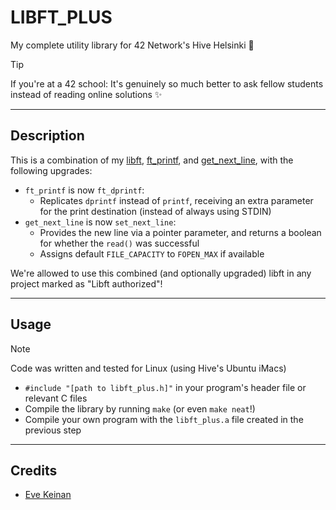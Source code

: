 # LIBFT_PLUS

My complete utility library for 42 Network's Hive Helsinki 🐝

> [!TIP]
> If you're at a 42 school: It's genuinely so much better to ask fellow students instead of reading online solutions ✨

---

## Description

This is a combination of my [libft](https://github.com/EvAvKein/libft), [ft_printf](https://github.com/EvAvKein/ft_printf), and [get_next_line](https://github.com/EvAvKein/get_next_line), with the following upgrades:
- `ft_printf` is now `ft_dprintf`:
	-  Replicates `dprintf` instead of `printf`, receiving an extra parameter for the print destination (instead of always using STDIN)
- `get_next_line` is now `set_next_line`:
	- Provides the new line via a pointer parameter, and returns a boolean for whether the `read()` was successful
	- Assigns default `FILE_CAPACITY` to `FOPEN_MAX` if available

We're allowed to use this combined (and optionally upgraded) libft in any project marked as "Libft authorized"!

---

## Usage

> [!NOTE]
> Code was written and tested for Linux (using Hive's Ubuntu iMacs)

- `#include "[path to libft_plus.h]"` in your program's header file or relevant C files
- Compile the library by running `make` (or even `make neat`!)
- Compile your own program with the `libft_plus.a` file created in the previous step

---

## Credits

- [Eve Keinan](https://github.com/EvAvKein)
